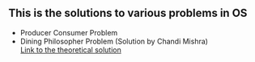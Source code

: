 ## This is the solutions to  various problems in OS ## 
<ul>
 <li>Producer Consumer Problem</li>
 <li>Dining Philosopher Problem (Solution by Chandi Mishra)<br><a href="https://www.cs.utexas.edu/users/misra/scannedPdf.dir/DrinkingPhil.pdf"> Link to the theoretical solution</a></li>
</ul>
